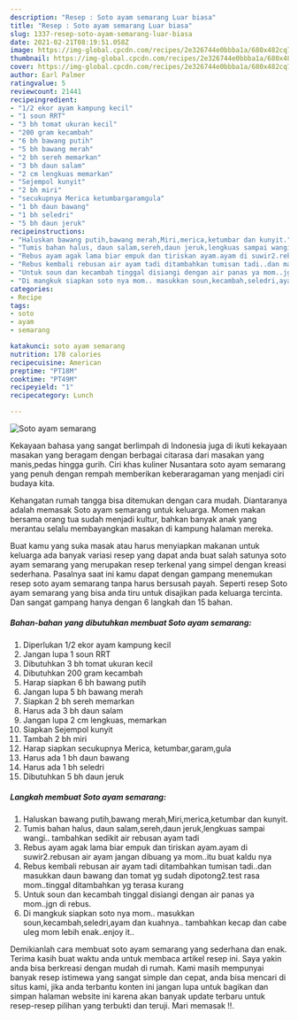 ```yaml
---
description: "Resep : Soto ayam semarang Luar biasa"
title: "Resep : Soto ayam semarang Luar biasa"
slug: 1337-resep-soto-ayam-semarang-luar-biasa
date: 2021-02-21T08:19:51.058Z
image: https://img-global.cpcdn.com/recipes/2e326744e0bbba1a/680x482cq70/soto-ayam-semarang-foto-resep-utama.jpg
thumbnail: https://img-global.cpcdn.com/recipes/2e326744e0bbba1a/680x482cq70/soto-ayam-semarang-foto-resep-utama.jpg
cover: https://img-global.cpcdn.com/recipes/2e326744e0bbba1a/680x482cq70/soto-ayam-semarang-foto-resep-utama.jpg
author: Earl Palmer
ratingvalue: 5
reviewcount: 21441
recipeingredient:
- "1/2 ekor ayam kampung kecil"
- "1 soun RRT"
- "3 bh tomat ukuran kecil"
- "200 gram kecambah"
- "6 bh bawang putih"
- "5 bh bawang merah"
- "2 bh sereh memarkan"
- "3 bh daun salam"
- "2 cm lengkuas memarkan"
- "Sejempol kunyit"
- "2 bh miri"
- "secukupnya Merica ketumbargaramgula"
- "1 bh daun bawang"
- "1 bh seledri"
- "5 bh daun jeruk"
recipeinstructions:
- "Haluskan bawang putih,bawang merah,Miri,merica,ketumbar dan kunyit."
- "Tumis bahan halus, daun salam,sereh,daun jeruk,lengkuas sampai wangi.. tambahkan sedikit air rebusan ayam tadi"
- "Rebus ayam agak lama biar empuk dan tiriskan ayam.ayam di suwir2.rebusan air ayam jangan dibuang ya mom..itu buat kaldu nya"
- "Rebus kembali rebusan air ayam tadi ditambahkan tumisan tadi..dan masukkan daun bawang dan tomat yg sudah dipotong2.test rasa mom..tinggal ditambahkan yg terasa kurang"
- "Untuk soun dan kecambah tinggal disiangi dengan air panas ya mom..jgn di rebus."
- "Di mangkuk siapkan soto nya mom.. masukkan soun,kecambah,seledri,ayam dan kuahnya.. tambahkan kecap dan cabe uleg mom lebih enak..enjoy it.."
categories:
- Recipe
tags:
- soto
- ayam
- semarang

katakunci: soto ayam semarang 
nutrition: 178 calories
recipecuisine: American
preptime: "PT18M"
cooktime: "PT49M"
recipeyield: "1"
recipecategory: Lunch

---
```



![Soto ayam semarang](https://img-global.cpcdn.com/recipes/2e326744e0bbba1a/680x482cq70/soto-ayam-semarang-foto-resep-utama.jpg)

Kekayaan bahasa yang sangat berlimpah di Indonesia juga di ikuti kekayaan masakan yang beragam dengan berbagai citarasa dari masakan yang manis,pedas hingga gurih. Ciri khas kuliner Nusantara soto ayam semarang yang penuh dengan rempah memberikan keberaragaman yang menjadi ciri budaya kita.




Kehangatan rumah tangga bisa ditemukan dengan cara mudah. Diantaranya adalah memasak Soto ayam semarang untuk keluarga. Momen makan bersama orang tua sudah menjadi kultur, bahkan banyak anak yang merantau selalu membayangkan masakan di kampung halaman mereka.

Buat kamu yang suka masak atau harus menyiapkan makanan untuk keluarga ada banyak variasi resep yang dapat anda buat salah satunya soto ayam semarang yang merupakan resep terkenal yang simpel dengan kreasi sederhana. Pasalnya saat ini kamu dapat dengan gampang menemukan resep soto ayam semarang tanpa harus bersusah payah.
Seperti resep Soto ayam semarang yang bisa anda tiru untuk disajikan pada keluarga tercinta. Dan sangat gampang hanya dengan 6 langkah dan 15 bahan.


<!--inarticleads1-->

##### Bahan-bahan yang dibutuhkan membuat Soto ayam semarang:

1. Diperlukan 1/2 ekor ayam kampung kecil
1. Jangan lupa 1 soun RRT
1. Dibutuhkan 3 bh tomat ukuran kecil
1. Dibutuhkan 200 gram kecambah
1. Harap siapkan 6 bh bawang putih
1. Jangan lupa 5 bh bawang merah
1. Siapkan 2 bh sereh memarkan
1. Harus ada 3 bh daun salam
1. Jangan lupa 2 cm lengkuas, memarkan
1. Siapkan Sejempol kunyit
1. Tambah 2 bh miri
1. Harap siapkan secukupnya Merica, ketumbar,garam,gula
1. Harus ada 1 bh daun bawang
1. Harus ada 1 bh seledri
1. Dibutuhkan 5 bh daun jeruk




<!--inarticleads2-->

##### Langkah membuat  Soto ayam semarang:

1. Haluskan bawang putih,bawang merah,Miri,merica,ketumbar dan kunyit.
1. Tumis bahan halus, daun salam,sereh,daun jeruk,lengkuas sampai wangi.. tambahkan sedikit air rebusan ayam tadi
1. Rebus ayam agak lama biar empuk dan tiriskan ayam.ayam di suwir2.rebusan air ayam jangan dibuang ya mom..itu buat kaldu nya
1. Rebus kembali rebusan air ayam tadi ditambahkan tumisan tadi..dan masukkan daun bawang dan tomat yg sudah dipotong2.test rasa mom..tinggal ditambahkan yg terasa kurang
1. Untuk soun dan kecambah tinggal disiangi dengan air panas ya mom..jgn di rebus.
1. Di mangkuk siapkan soto nya mom.. masukkan soun,kecambah,seledri,ayam dan kuahnya.. tambahkan kecap dan cabe uleg mom lebih enak..enjoy it..




Demikianlah cara membuat soto ayam semarang yang sederhana dan enak. Terima kasih buat waktu anda untuk membaca artikel resep ini. Saya yakin anda bisa berkreasi dengan mudah di rumah. Kami masih mempunyai banyak resep istimewa yang sangat simple dan cepat, anda bisa mencari di situs kami, jika anda terbantu konten ini jangan lupa untuk bagikan dan simpan halaman website ini karena akan banyak update terbaru untuk resep-resep pilihan yang terbukti dan teruji. Mari memasak !!. 
